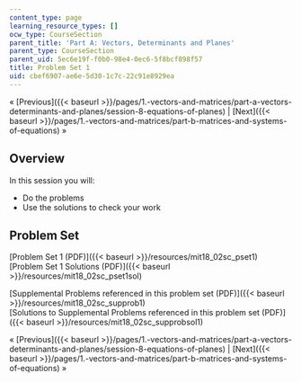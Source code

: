 ```yaml
---
content_type: page
learning_resource_types: []
ocw_type: CourseSection
parent_title: 'Part A: Vectors, Determinants and Planes'
parent_type: CourseSection
parent_uid: 5ec6e19f-f0b0-98e4-0ec6-5f8bcf898f57
title: Problem Set 1
uid: cbef6907-ae6e-5d30-1c7c-22c91e8929ea
---
```


« [Previous]({{< baseurl >}}/pages/1.-vectors-and-matrices/part-a-vectors-determinants-and-planes/session-8-equations-of-planes) | [Next]({{< baseurl >}}/pages/1.-vectors-and-matrices/part-b-matrices-and-systems-of-equations) »

Overview
--------

In this session you will:

*   Do the problems
*   Use the solutions to check your work

Problem Set
-----------

[Problem Set 1 (PDF)]({{< baseurl >}}/resources/mit18_02sc_pset1)  
[Problem Set 1 Solutions (PDF)]({{< baseurl >}}/resources/mit18_02sc_pset1sol)

[Supplemental Problems referenced in this problem set (PDF)]({{< baseurl >}}/resources/mit18_02sc_supprob1)  
[Solutions to Supplemental Problems referenced in this problem set (PDF)]({{< baseurl >}}/resources/mit18_02sc_supprobsol1)

« [Previous]({{< baseurl >}}/pages/1.-vectors-and-matrices/part-a-vectors-determinants-and-planes/session-8-equations-of-planes) | [Next]({{< baseurl >}}/pages/1.-vectors-and-matrices/part-b-matrices-and-systems-of-equations) »